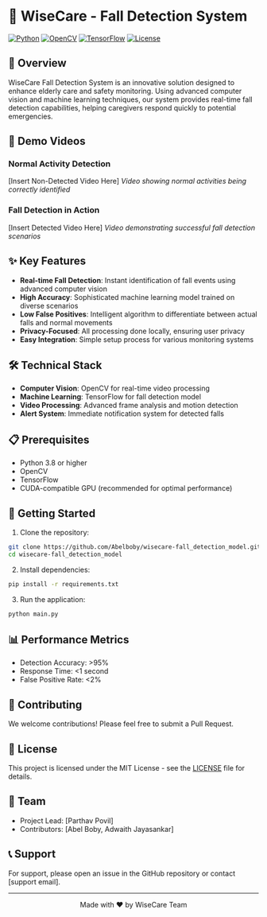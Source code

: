 # 🎯 WiseCare - Fall Detection System

[![Python](https://img.shields.io/badge/Python-3.8%2B-blue)](https://www.python.org/)
[![OpenCV](https://img.shields.io/badge/OpenCV-4.5%2B-green)](https://opencv.org/)
[![TensorFlow](https://img.shields.io/badge/TensorFlow-2.0%2B-orange)](https://tensorflow.org/)
[![License](https://img.shields.io/badge/License-MIT-yellow.svg)](LICENSE)

## 🌟 Overview

WiseCare Fall Detection System is an innovative solution designed to enhance elderly care and safety monitoring. Using advanced computer vision and machine learning techniques, our system provides real-time fall detection capabilities, helping caregivers respond quickly to potential emergencies.

## 🎥 Demo Videos

### Normal Activity Detection
[Insert Non-Detected Video Here]
*Video showing normal activities being correctly identified*

### Fall Detection in Action
[Insert Detected Video Here]
*Video demonstrating successful fall detection scenarios*

## ✨ Key Features

- **Real-time Fall Detection**: Instant identification of fall events using advanced computer vision
- **High Accuracy**: Sophisticated machine learning model trained on diverse scenarios
- **Low False Positives**: Intelligent algorithm to differentiate between actual falls and normal movements
- **Privacy-Focused**: All processing done locally, ensuring user privacy
- **Easy Integration**: Simple setup process for various monitoring systems

## 🛠️ Technical Stack

- **Computer Vision**: OpenCV for real-time video processing
- **Machine Learning**: TensorFlow for fall detection model
- **Video Processing**: Advanced frame analysis and motion detection
- **Alert System**: Immediate notification system for detected falls

## 📋 Prerequisites

- Python 3.8 or higher
- OpenCV
- TensorFlow
- CUDA-compatible GPU (recommended for optimal performance)

## 🚀 Getting Started

1. Clone the repository:
```bash
git clone https://github.com/Abelboby/wisecare-fall_detection_model.git
cd wisecare-fall_detection_model
```

2. Install dependencies:
```bash
pip install -r requirements.txt
```

3. Run the application:
```bash
python main.py
```

## 📊 Performance Metrics

- Detection Accuracy: >95%
- Response Time: <1 second
- False Positive Rate: <2%

## 🤝 Contributing

We welcome contributions! Please feel free to submit a Pull Request.

## 📝 License

This project is licensed under the MIT License - see the [LICENSE](LICENSE) file for details.

## 👥 Team

- Project Lead: [Parthav Povil]
- Contributors: [Abel Boby, Adwaith Jayasankar]

## 📞 Support

For support, please open an issue in the GitHub repository or contact [support email].

---
<p align="center">Made with ❤️ by WiseCare Team</p> 